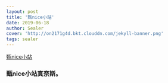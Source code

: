 ```yaml
---
layout: post
title: '甄nice小站'
date: 2019-06-18
author: Sealer
cover: 'http://on2171g4d.bkt.clouddn.com/jekyll-banner.png'
tags: sealer
---
```


[甄nice小站](http://zenvia.top:8080)
### 甄nice小站真奈斯。